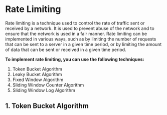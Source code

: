 # Rate Limiting

Rate limiting is a technique used to control the rate of traffic sent or received by a network. It is used to prevent abuse of the network and to ensure that the network is used in a fair manner. Rate limiting can be implemented in various ways, such as by limiting the number of requests that can be sent to a server in a given time period, or by limiting the amount of data that can be sent or received in a given time period.

**To implement rate limiting, you can use the following techniques:**

1. Token Bucket Algorithm
2. Leaky Bucket Algorithm
3. Fixed Window Algorithm
4. Sliding Window Counter Algorithm
5. Sliding Window Log Algorithm

## 1. Token Bucket Algorithm

